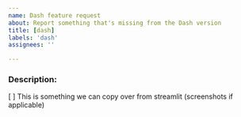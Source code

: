```yaml
---
name: Dash feature request
about: Report something that's missing from the Dash version
title: [dash]
labels: 'dash'
assignees: ''

---
```


### Description:



[ ] This is something we can copy over from streamlit (screenshots if applicable)
